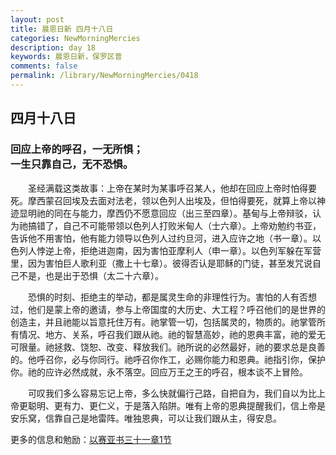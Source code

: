 ```yaml
---
layout: post
title: 晨恩日新 四月十八日
categories: NewMorningMercies
description: day 18
keywords: 晨恩日新，保罗区普
comments: false
permalink: /library/NewMorningMercies/0418
---
```


## 四月十八日

### 回应上帝的呼召，一无所惧； <br> 一生只靠自己，无不恐惧。

&emsp;&emsp;圣经满载这类故事：上帝在某时为某事呼召某人，他却在回应上帝时怕得要死。摩西蒙召回埃及去面对法老，领以色列人出埃及，但怕得要死，就算上帝以神迹显明祂的同在与能力，摩西仍不愿意回应（出三至四章）。基甸与上帝辩驳，认为祂搞错了，自己不可能带领以色列人打败米甸人（士六章）。上帝劝勉约书亚，告诉他不用害怕，他有能力领导以色列人过约旦河，进入应许之地（书一章）。以色列人悖逆上帝，拒绝进迦南，因为害怕亚摩利人（申一章）。以色列军躲在军营里，因为害怕巨人歌利亚（撒上十七章）。彼得否认是耶稣的门徒，甚至发咒说自己不是，也是出于恐惧（太二十六章）。

&emsp;&emsp;恐惧的时刻、拒绝主的举动，都是属灵生命的非理性行为。害怕的人有否想过，他们是蒙上帝的邀请，参与上帝国度的大历史、大工程？呼召他们的是世界的创造主，并且祂能以旨意托住万有。祂掌管一切，包括属灵的，物质的。祂掌管所有情况、地方、关系，呼召我们跟从祂。祂的智慧高妙，祂的恩典丰富，祂的爱无可限量。祂拯救、饶恕、改变、释放我们。祂所说的必然最好，祂的要求总是良善的。他呼召你，必与你同行。祂呼召你作工，必赐你能力和恩典。祂指引你，保护你。祂的应许必然成就，永不落空。回应万王之王的呼召，根本谈不上冒险。

&emsp;&emsp;可叹我们多么容易忘记上帝，多么快就偏行己路，自把自为，我们自以为比上帝更聪明、更有力、更仁义，于是落入陷阱。唯有上帝的恩典提醒我们，信上帝是安乐窝，信靠自己是地雷阵。唯独恩典，可以让我们跟从主，得安息。

更多的信息和勉励：[以赛亚书三十一章1节]()